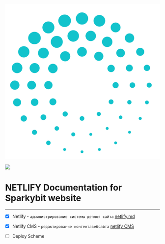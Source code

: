 ![](https://github.com/AndrewSchastlivcev/Netlify-doc/blob/master/images/logo-circle.png)

![](D:\dev\#sparkybit\Netlify-doc\images\logo-circle.png)

# NETLIFY Documentation for Sparkybit website

------



- [x] Netlify - `администрирование системы деплоя сайта` [netlify.md](netlify.md)

- [x] Netlify CMS - `редактирование контентавебсайта` [netlify CMS](netlifyCMS.md)

- [ ] Deploy Scheme 

